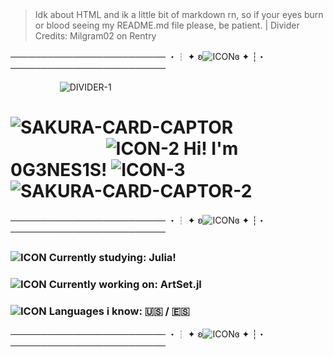 &nbsp;&nbsp;&nbsp;&nbsp;&nbsp;&nbsp;&nbsp;&nbsp;&nbsp;&nbsp;&nbsp;&nbsp;&nbsp;&nbsp;&nbsp;&nbsp;&nbsp;&nbsp;&nbsp;&nbsp;&nbsp;&nbsp;
----
> Idk about HTML and ik a little bit of markdown rn, so if your eyes burn or blood seeing my README.md file please, be patient. | Divider Credits: Milgram02 on Rentry

───────────────────────── ・┆ ✦ ʚ![ICON](https://files.catbox.moe/7jwqka.gif)ɞ ✦ ┆・ ─────────────────────────

&nbsp;&nbsp;&nbsp;&nbsp;&nbsp;&nbsp;&nbsp;&nbsp;&nbsp;&nbsp;&nbsp;&nbsp;&nbsp;&nbsp;&nbsp;&nbsp;&nbsp;&nbsp;&nbsp; ![DIVIDER-1](https://i.postimg.cc/RhQBWj0s/hq3ecd.png)



# ![SAKURA-CARD-CAPTOR](https://graphic.neocities.org/sakura-bouncing.gif) &nbsp;&nbsp;&nbsp;&nbsp;&nbsp;&nbsp;&nbsp;&nbsp;&nbsp;&nbsp;&nbsp;&nbsp;&nbsp;&nbsp;&nbsp;&nbsp;&nbsp;&nbsp;&nbsp;&nbsp;&nbsp;&nbsp; ![ICON-2](https://i.postimg.cc/8cCBzF7k/10oifk.gif) Hi! I'm 0G3NES1S! ![ICON-3](https://i.postimg.cc/gcMHBK7x/v4acc0.gif) &nbsp;&nbsp;&nbsp;&nbsp;&nbsp;&nbsp;&nbsp;&nbsp;&nbsp;&nbsp;&nbsp;&nbsp;&nbsp;&nbsp;&nbsp;&nbsp;&nbsp;&nbsp;&nbsp;&nbsp;&nbsp;&nbsp; ![SAKURA-CARD-CAPTOR-2](https://graphic.neocities.org/sakura-side-step.gif)

───────────────────────── ・┆ ✦ ʚ![ICON](https://files.catbox.moe/7jwqka.gif)ɞ ✦ ┆・ ─────────────────────────

### ![ICON](https://i.postimg.cc/bJy1mGH0/cu0z2p.gif) Currently studying: Julia!
### ![ICON](https://i.postimg.cc/Ss1YVgKq/ea0q5e.gif) Currently working on: ArtSet.jl
### ![ICON](https://i.postimg.cc/pXF5YYMb/hnbela.gif) Languages i know: 🇺🇸 / 🇪🇸

───────────────────────── ・┆ ✦ ʚ![ICON](https://files.catbox.moe/7jwqka.gif)ɞ ✦ ┆・ ─────────────────────────
